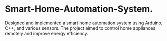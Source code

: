 # Smart-Home-Automation-System.
Designed and implemented a smart home automation system using Arduino, C++, and various sensors. The project aimed to control home appliances remotely and improve energy efficiency.
